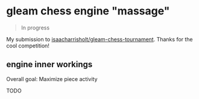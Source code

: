 # gleam chess engine "massage"
> In progress

My submission to [isaacharrisholt/gleam-chess-tournament](https://github.com/isaacharrisholt/gleam-chess-tournament).
Thanks for the cool competition!

## engine inner workings
Overall goal: Maximize piece activity

TODO
